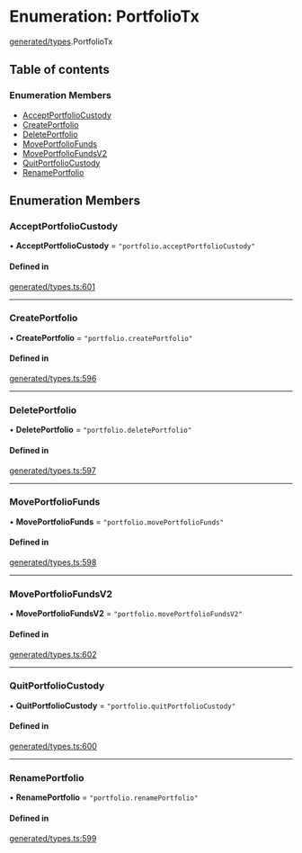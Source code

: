 # Enumeration: PortfolioTx

[generated/types](../wiki/generated.types).PortfolioTx

## Table of contents

### Enumeration Members

- [AcceptPortfolioCustody](../wiki/generated.types.PortfolioTx#acceptportfoliocustody)
- [CreatePortfolio](../wiki/generated.types.PortfolioTx#createportfolio)
- [DeletePortfolio](../wiki/generated.types.PortfolioTx#deleteportfolio)
- [MovePortfolioFunds](../wiki/generated.types.PortfolioTx#moveportfoliofunds)
- [MovePortfolioFundsV2](../wiki/generated.types.PortfolioTx#moveportfoliofundsv2)
- [QuitPortfolioCustody](../wiki/generated.types.PortfolioTx#quitportfoliocustody)
- [RenamePortfolio](../wiki/generated.types.PortfolioTx#renameportfolio)

## Enumeration Members

### AcceptPortfolioCustody

• **AcceptPortfolioCustody** = ``"portfolio.acceptPortfolioCustody"``

#### Defined in

[generated/types.ts:601](https://github.com/PolymeshAssociation/polymesh-sdk/blob/91c2d2d8/src/generated/types.ts#L601)

___

### CreatePortfolio

• **CreatePortfolio** = ``"portfolio.createPortfolio"``

#### Defined in

[generated/types.ts:596](https://github.com/PolymeshAssociation/polymesh-sdk/blob/91c2d2d8/src/generated/types.ts#L596)

___

### DeletePortfolio

• **DeletePortfolio** = ``"portfolio.deletePortfolio"``

#### Defined in

[generated/types.ts:597](https://github.com/PolymeshAssociation/polymesh-sdk/blob/91c2d2d8/src/generated/types.ts#L597)

___

### MovePortfolioFunds

• **MovePortfolioFunds** = ``"portfolio.movePortfolioFunds"``

#### Defined in

[generated/types.ts:598](https://github.com/PolymeshAssociation/polymesh-sdk/blob/91c2d2d8/src/generated/types.ts#L598)

___

### MovePortfolioFundsV2

• **MovePortfolioFundsV2** = ``"portfolio.movePortfolioFundsV2"``

#### Defined in

[generated/types.ts:602](https://github.com/PolymeshAssociation/polymesh-sdk/blob/91c2d2d8/src/generated/types.ts#L602)

___

### QuitPortfolioCustody

• **QuitPortfolioCustody** = ``"portfolio.quitPortfolioCustody"``

#### Defined in

[generated/types.ts:600](https://github.com/PolymeshAssociation/polymesh-sdk/blob/91c2d2d8/src/generated/types.ts#L600)

___

### RenamePortfolio

• **RenamePortfolio** = ``"portfolio.renamePortfolio"``

#### Defined in

[generated/types.ts:599](https://github.com/PolymeshAssociation/polymesh-sdk/blob/91c2d2d8/src/generated/types.ts#L599)
